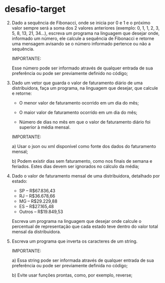 # desafio-target

2. Dado a sequência de Fibonacci, onde se inicia por 0 e 1 e o próximo valor sempre será a soma dos 2 valores anteriores (exemplo: 0, 1, 1, 2, 3, 5, 8, 13, 21, 34...), escreva um programa na linguagem que desejar onde, informado um número, ele calcule a sequência de Fibonacci e retorne uma mensagem avisando se o número informado pertence ou não a sequência.

      <p>IMPORTANTE:</p>
      <p>Esse número pode ser informado através de qualquer entrada de sua preferência ou pode ser previamente definido no código;</p>

3. Dado um vetor que guarda o valor de faturamento diário de uma distribuidora, faça um programa, na linguagem que desejar, que calcule e retorne:

    - O menor valor de faturamento ocorrido em um dia do mês;

    - O maior valor de faturamento ocorrido em um dia do mês;

    - Número de dias no mês em que o valor de faturamento diário foi superior à média mensal.

    <p>IMPORTANTE:</p>
    <p>a) Usar o json ou xml disponível como fonte dos dados do faturamento mensal;</p>
    <p>b) Podem existir dias sem faturamento, como nos finais de semana e feriados. Estes dias devem ser ignorados no cálculo da média;</p>

4. Dado o valor de faturamento mensal de uma distribuidora, detalhado por estado:

    - SP – R$67.836,43
    - RJ – R$36.678,66
    - MG – R$29.229,88
    - ES – R$27.165,48
    - Outros – R$19.849,53

     Escreva um programa na linguagem que desejar onde calcule o percentual de representação que cada estado teve dentro do valor total mensal da distribuidora.
 

5. Escreva um programa que inverta os caracteres de um string.

    <p>IMPORTANTE:</p>
    <p> a) Essa string pode ser informada através de qualquer entrada de sua preferência ou pode ser previamente definida no código;</p>
    <p>b) Evite usar funções prontas, como, por exemplo, reverse;</p>

